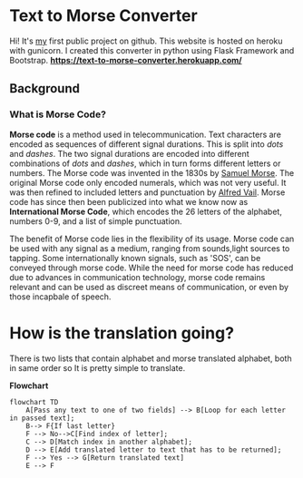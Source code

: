 # Text to Morse Converter

Hi! It's [my](https://github.com/dembskii) first public project on github. This website is hosted on heroku with gunicorn. I created this converter in python using Flask Framework and Bootstrap.
**https://text-to-morse-converter.herokuapp.com/**

## Background 
### What is Morse Code?
**Morse code** is a method used in telecommunication. Text characters are encoded as sequences of different signal durations. This is split into _dots_ and _dashes_. The two signal durations are encoded into different combinations of _dots_ and _dashes_, which in turn forms different letters or numbers. The Morse code was invented in the 1830s by [Samuel Morse](https://en.wikipedia.org/wiki/Samuel_Morse). The original Morse code only encoded numerals, which was not very useful. It was then refined to included letters and punctuation by [Alfred Vail](https://en.wikipedia.org/wiki/Alfred_Vail). Morse code has since then been publicized into what we know now as **International Morse Code**, which encodes the 26 letters of the alphabet, numbers 0-9, and a list of simple punctuation.

The benefit of Morse code lies in the flexibility of its usage. Morse code can be used with any signal as a medium, ranging from sounds,light sources to tapping. Some internationally known signals, such as 'SOS', can be conveyed through morse code. While the need for morse code has reduced due to advances in communication technology, morse code remains relevant and can be used as discreet means of communication, or even by those incapbale of speech.

# How is the translation going?
There is two lists that contain alphabet and morse translated alphabet, both in same order so It is pretty simple to translate.

**Flowchart**
```mermaid
flowchart TD
	A[Pass any text to one of two fields] --> B[Loop for each letter in passed text];
	B--> F{If last letter}
	F --> No-->C[Find index of letter];
	C --> D[Match index in another alphabet];
	D --> E[Add translated letter to text that has to be returned];
	F --> Yes --> G[Return translated text]
	E --> F
